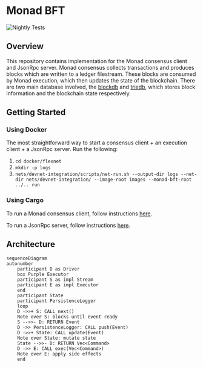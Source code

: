 # Monad BFT

![Nightly Tests][tests-badge]

## Overview

This repository contains implementation for the Monad consensus client and JsonRpc server. Monad consensus collects transactions and produces blocks which are written to a ledger filestream. These blocks are consumed by Monad execution, which then updates the state of the blockchain. There are two main database involved, the [blockdb](monad-blockdb/README.md) and [triedb](monad-triedb/README.md), which stores block information and the blockchain state respectively.

## Getting Started

### Using Docker

The most straightforward way to start a consensus client + an execution client + a JsonRpc server. Run the following:
1. `cd docker/flexnet`
2. `mkdir -p logs`
3. `nets/devnet-integration/scripts/net-run.sh --output-dir logs --net-dir nets/devnet-integration/ --image-root images --monad-bft-root ../.. run`

### Using Cargo

To run a Monad consensus client, follow instructions [here](monad-node/README.md).
 
To run a JsonRpc server, follow instructions [here](monad-rpc/README.md).

## Architecture

```mermaid
sequenceDiagram
autonumber
    participant D as Driver
    box Purple Executor
    participant S as impl Stream
    participant E as impl Executor
    end
    participant State
    participant PersistenceLogger
    loop
    D ->>+ S: CALL next()
    Note over S: blocks until event ready
    S -->>- D: RETURN Event
    D ->> PersistenceLogger: CALL push(Event)
    D ->>+ State: CALL update(Event)
    Note over State: mutate state
    State -->>- D: RETURN Vec<Command>
    D ->> E: CALL exec(Vec<Command>)
    Note over E: apply side effects
    end
```

[tests-badge]: https://github.com/monad-crypto/monad-bft/actions/workflows/randomized.yml/badge.svg?branch=master
